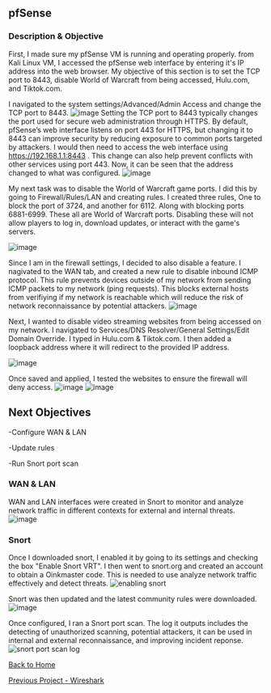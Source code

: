 ## pfSense 
### Description & Objective
First, I made sure my pfSense VM is running and operating properly. from Kali Linux VM, I accessed the pfSense web interface by entering it's IP address into the web browser. My objective of this section is to set the TCP port to 8443, disable World of Warcraft from being accessed, Hulu.com, and Tiktok.com.



I navigated to the system settings/Advanced/Admin Access and change the TCP port to 8443.
![image](https://github.com/user-attachments/assets/a019ff09-087d-46f3-a5de-0392fbec9d53)
Setting the TCP port to 8443 typically changes the port used for secure web administration through HTTPS. By default, pfSense’s web interface listens on port 443 for HTTPS, but changing it to 8443 can improve security by reducing exposure to common ports targeted by attackers. I would then need to access the web interface using  https://192.168.1.1:8443 . This change can also help prevent conflicts with other services using port 443. Now, it can be seen that the address changed to what was configured.
![image](https://github.com/user-attachments/assets/df2885f9-05f7-4221-a776-f01b805d79c3)

My next task was to disable the World of Warcraft game ports. I did this by going to Firewall/Rules/LAN and creating rules. I created three rules, One to block the port of 3724, and another for 6112. Along with blocking ports 6881-6999. These all are World of Warcraft ports. Disabling these will not allow players to log in, download updates, or interact with the game's servers. 

![image](https://github.com/user-attachments/assets/98e1aa86-e521-4001-b390-f479a6e6c4c6)

Since I am in the firewall settings, I decided to also disable a feature. I nagivated to the WAN tab, and created a new rule to disable inbound ICMP protocol. This rule prevents devices outside of my network from sending ICMP packets to my network (ping requests). This blocks external hosts from verifiying if my network is reachable which will reduce the risk of network reconnaissance by potential attackers. 
![image](https://github.com/user-attachments/assets/3d289b7c-75dc-47a1-beaa-7e6583489f88)


Next, I wanted to disable video streaming websites from being accessed on my network. I navigated to Services/DNS Resolver/General Settings/Edit Domain Override. I typed in Hulu.com & Tiktok.com. I then added a loopback address where it will redirect to the provided IP address. 

![image](https://github.com/user-attachments/assets/e3756b3c-462c-4646-99a2-a9b2f47d6512)

Once saved and applied, I tested the websites to ensure the firewall will deny access. 
![image](https://github.com/user-attachments/assets/6faf7ccb-8447-466b-99f3-8d1d99c498aa)
![image](https://github.com/user-attachments/assets/95303874-d0c0-41b5-9796-ef9ce113d2cd)

## Next Objectives

-Configure WAN & LAN 

-Update rules

-Run Snort port scan



### WAN & LAN
WAN and LAN interfaces were created in Snort to monitor and analyze network traffic in different contexts for external and internal threats.
![image](https://github.com/user-attachments/assets/8715bb3b-5976-4cda-9b3f-eb115ad544e9)

### Snort
Once I downloaded snort, I enabled it by going to its settings and checking the box "Enable Snort VRT". I then went to snort.org and created an account to obtain a Oinkmaster code. This is needed to use analyze network traffic effectively and detect threats.
![enabling snort ](https://github.com/user-attachments/assets/4f461bdf-c0ec-4ed3-bc1d-f9136c7fff53)

Snort was then updated and the latest community rules were downloaded.
![image](https://github.com/user-attachments/assets/fe6e38c2-2e43-4464-9d44-d536ad39ca41)


Once configured, I ran a Snort port scan. The log it outputs includes the detecting of unauthorized scanning, potential attackers, it can be used in internal and external reconnaissance, and improving incident reponse.
![snort port scan log](https://github.com/user-attachments/assets/ccf02c81-07f3-49e8-b8b3-751431cd471e)


[Back to Home](https://github.com/EricFarrell/Cybersecurity-Portfolio/blob/6a83e9281d036567be6e5ed086086a2c0a63f5f6/README.md)

[Previous Project - Wireshark](https://github.com/EricFarrell/Cybersecurity-Portfolio/tree/6a83e9281d036567be6e5ed086086a2c0a63f5f6/Wireshark)

